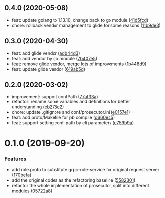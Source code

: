 ## 0.4.0 (2020-05-08)

* feat: update golang to 1.13.10, change back to go module ([41d5fcd](https://github.com/moooofly/dms-prosecutor/commit/41d5fcd))
* chore: rollback vendor management to glide for some reasons ([11b9de3](https://github.com/moooofly/dms-prosecutor/commit/11b9de3))



## 0.3.0 (2020-04-30)

* feat: add glide vendor ([adb44d3](https://github.com/moooofly/dms-prosecutor/commit/adb44d3))
* feat: add vendor by go module ([7b407e5](https://github.com/moooofly/dms-prosecutor/commit/7b407e5))
* feat: remove glide vendor, merge lots of improvements ([1b448d9](https://github.com/moooofly/dms-prosecutor/commit/1b448d9))
* feat: update glide vendor ([619ab5d](https://github.com/moooofly/dms-prosecutor/commit/619ab5d))



## 0.2.0 (2020-03-02)

* improvement: support confPath ([77af33a](https://github.com/moooofly/dms-prosecutor/commit/77af33a))
* refactor: rename some variables and definitions for better understanding ([cb278e2](https://github.com/moooofly/dms-prosecutor/commit/cb278e2))
* chore: update .gitignore and conf/prosecutor.ini ([e0157e1](https://github.com/moooofly/dms-prosecutor/commit/e0157e1))
* feat: add proto/Makefile for pb compile ([d660e45](https://github.com/moooofly/dms-prosecutor/commit/d660e45))
* feat: support setting conf-path by cli parameters ([c759b9a](https://github.com/moooofly/dms-prosecutor/commit/c759b9a))



# 0.1.0 (2019-09-20)


### Features

* add role.proto to substitute grpc-role-service for original request server ([170befa](https://github.com/moooofly/dms-prosecutor/commit/170befa))
* add the original codes as the refactoring baseline ([5582301](https://github.com/moooofly/dms-prosecutor/commit/5582301))
* refactor the whole implementation of prosecutor, split into different modules ([05722a8](https://github.com/moooofly/dms-prosecutor/commit/05722a8))



